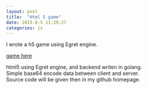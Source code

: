 ```yaml
---
layout: post
title:  "Html 5 game"
date: 2015-8-5 11:29:27 
categories: js
---
```


I wrote a h5 game using Egret engine.

[game here](http://121.40.53.52:9090)

html5 using Egret engine, and backend writen in golang.  
Simple base64 encode data between client and server.  
Source code will be given then in my github homepage.
